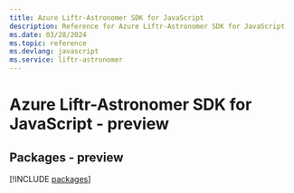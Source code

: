 ```yaml
---
title: Azure Liftr-Astronomer SDK for JavaScript
description: Reference for Azure Liftr-Astronomer SDK for JavaScript
ms.date: 03/28/2024
ms.topic: reference
ms.devlang: javascript
ms.service: liftr-astronomer
---
```

# Azure Liftr-Astronomer SDK for JavaScript - preview
## Packages - preview
[!INCLUDE [packages](liftr-astronomer-index.md)]